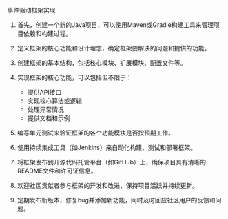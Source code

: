   事件驱动框架实现
 
 1. 首先，创建一个新的Java项目，可以使用Maven或Gradle构建工具来管理项目依赖和构建过程。

 2. 定义框架的核心功能和设计理念，确定框架要解决的问题和提供的功能。

 3. 创建框架的基本结构，包括核心模块、扩展模块、配置文件等。

 4. 实现框架的核心功能，可以包括但不限于：
    - 提供API接口
    - 实现核心算法或逻辑
    - 处理异常情况
    - 提供文档和示例

 5. 编写单元测试来验证框架的各个功能模块是否按预期工作。

 6. 使用持续集成工具（如Jenkins）来自动化构建、测试和部署框架。

 7. 将框架发布到开源代码托管平台（如GitHub）上，确保项目具有清晰的README文件和许可证信息。

 8. 欢迎社区贡献者参与框架的开发和改进，保持项目活跃并持续更新。

 9. 定期发布新版本，修复bug并添加新功能，同时及时回应社区用户的反馈和问题。
